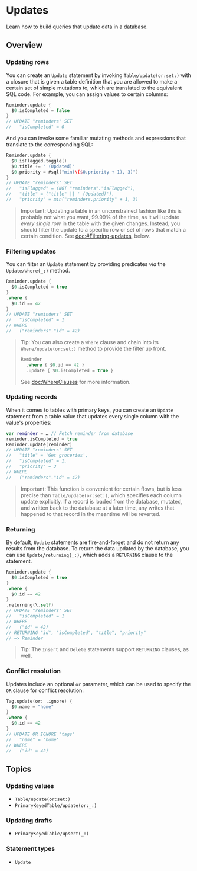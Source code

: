 # Updates

Learn how to build queries that update data in a database.

## Overview

### Updating rows

You can create an ``Update`` statement by invoking ``Table/update(or:set:)`` with a closure that is
given a table definition that you are allowed to make a certain set of simple mutations to, which
are translated to the equivalent SQL code. For example, you can assign values to certain columns:

```swift
Reminder.update {
  $0.isCompleted = false
}
// UPDATE "reminders" SET
//   "isCompleted" = 0
```

And you can invoke some familiar mutating methods and expressions that translate to the
corresponding SQL:

```swift
Reminder.update {
  $0.isFlagged.toggle()
  $0.title += " (Updated)"
  $0.priority = #sql("min(\($0.priority + 1), 3)")
}
// UPDATE "reminders" SET
//   "isFlagged" = (NOT "reminders"."isFlagged"),
//   "title" = ("title" || ' (Updated)'),
//   "priority" = min("reminders.priority" + 1, 3)
```

> Important: Updating a table in an unconstrained fashion like this is probably not what you want,
> 99.99% of the time, as it will update _every single row_ in the table with the given changes.
> Instead, you should filter the update to a specific row or set of rows that match a certain
> condition. See <doc:#Filtering-updates>, below.

### Filtering updates

You can filter an ``Update`` statement by providing predicates _via_ the ``Update/where(_:)``
method.

```swift
Reminder.update { 
  $0.isCompleted = true
}
.where {
  $0.id == 42
}
// UPDATE "reminders" SET
//   "isCompleted" = 1
// WHERE
//   ("reminders"."id" = 42)
```

> Tip: You can also create a ``Where`` clause and chain into its ``Where/update(or:set:)`` method to
> provide the filter up front.
>
> ```swift
> Reminder
>   .where { $0.id == 42 }
>   .update { $0.isCompleted = true }
> ```
>
> See <doc:WhereClauses> for more information.

### Updating records

When it comes to tables with primary keys, you can create an ``Update`` statement from a table value
that updates every single column with the value's properties:

```swift
var reminder = … // Fetch reminder from database
reminder.isCompleted = true
Reminder.update(reminder)
// UPDATE "reminders" SET
//   "title" = 'Get groceries',
//   "isCompleted" = 1,
//   "priority" = 3
// WHERE
//   ("reminders"."id" = 42)
```

> Important: This function is convenient for certain flows, but is less precise than
> ``Table/update(or:set:)``, which specifies each column update explicitly. If a record is loaded
> from the database, mutated, and written back to the database at a later time, any writes that
> happened to that record in the meantime will be reverted.

### Returning

By default, ``Update`` statements are fire-and-forget and do not return any results from the
database. To return the data updated by the database, you can use ``Update/returning(_:)``, which
adds a `RETURNING` clause to the statement.

```swift
Reminder.update {
  $0.isCompleted = true
}
.where {
  $0.id == 42
}
.returning(\.self)
// UPDATE "reminders" SET
//   "isCompleted" = 1
// WHERE
//   ("id" = 42)
// RETURNING "id", "isCompleted", "title", "priority"
// => Reminder
```

> Tip: The ``Insert`` and ``Delete`` statements support `RETURNING` clauses, as well.

### Conflict resolution

Updates include an optional `or` parameter, which can be used to specify the `OR` clause for
conflict resolution:

```swift
Tag.update(or: .ignore) {
  $0.name = "home"
}
.where {
  $0.id == 42
}
// UPDATE OR IGNORE "tags"
//   "name" = 'home'
// WHERE
//   ("id" = 42)
```

## Topics

### Updating values

- ``Table/update(or:set:)``
- ``PrimaryKeyedTable/update(or:_:)``

### Updating drafts

- ``PrimaryKeyedTable/upsert(_:)``

### Statement types

- ``Update``
